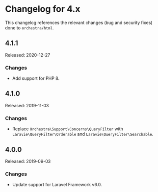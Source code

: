 # Changelog for 4.x

This changelog references the relevant changes (bug and security fixes) done to `orchestra/html`.

## 4.1.1

Released: 2020-12-27

### Changes

* Add support for PHP 8.

## 4.1.0

Released: 2019-11-03

### Changes

* Replace `Orchestra\Support\Concerns\QueryFilter` with `Laravie\QueryFilter\Orderable` and `Laravie\QueryFilter\Searchable`.

## 4.0.0

Released: 2019-09-03

### Changes

* Update support for Laravel Framework v6.0.

